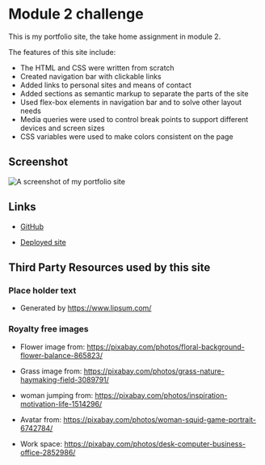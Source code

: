 # Module 2 challenge

This is my portfolio site, the take home assignment in module 2.

The features of this site include:

- The HTML and CSS were written from scratch
- Created navigation bar with clickable links
- Added links to personal sites and means of contact
- Added sections as semantic markup to separate the parts of the site
- Used flex-box elements in navigation bar and to solve other layout needs
- Media queries were used to control break points to support different devices and screen sizes
- CSS variables were used to make colors consistent on the page

## Screenshot

![A screenshot of my portfolio site]()

## Links

* [GitHub](https://github.com/queendoescode/module2-challenge)

* [Deployed site]()

## Third Party Resources used by this site

### Place holder text

* Generated by https://www.lipsum.com/

### Royalty free images

* Flower image from: https://pixabay.com/photos/floral-background-flower-balance-865823/

* Grass image from: https://pixabay.com/photos/grass-nature-haymaking-field-3089791/

* woman jumping from: https://pixabay.com/photos/inspiration-motivation-life-1514296/

* Avatar from: https://pixabay.com/photos/woman-squid-game-portrait-6742784/

* Work space: https://pixabay.com/photos/desk-computer-business-office-2852986/